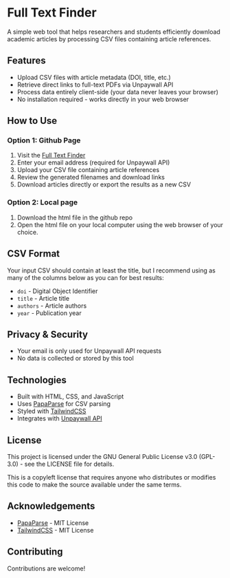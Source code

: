 # Full Text Finder

A simple web tool that helps researchers and students efficiently download academic articles by processing CSV files containing article references.

## Features

- Upload CSV files with article metadata (DOI, title, etc.)
- Retrieve direct links to full-text PDFs via Unpaywall API
- Process data entirely client-side (your data never leaves your browser)
- No installation required - works directly in your web browser

## How to Use

### Option 1: Github Page
1. Visit the [Full Text Finder](https://noah-schroeder.github.io/fulltextfinder/)
2. Enter your email address (required for Unpaywall API)
3. Upload your CSV file containing article references
4. Review the generated filenames and download links
5. Download articles directly or export the results as a new CSV

### Option 2: Local page
1. Download the html file in the github repo
2. Open the html file on your local computer using the web browser of your choice. 

## CSV Format

Your input CSV should contain at least the title, but I recommend using as many of the columns below as you can for best results:
- `doi` - Digital Object Identifier
- `title` - Article title
- `authors` - Article authors
- `year` - Publication year

## Privacy & Security

- Your email is only used for Unpaywall API requests
- No data is collected or stored by this tool

## Technologies

- Built with HTML, CSS, and JavaScript
- Uses [PapaParse](https://www.papaparse.com/) for CSV parsing
- Styled with [TailwindCSS](https://tailwindcss.com/)
- Integrates with [Unpaywall API](https://unpaywall.org/products/api)

## License

This project is licensed under the GNU General Public License v3.0 (GPL-3.0) - see the LICENSE file for details.

This is a copyleft license that requires anyone who distributes or modifies this code to make the source available under the same terms.

## Acknowledgements

- [PapaParse](https://www.papaparse.com/) - MIT License
- [TailwindCSS](https://tailwindcss.com/) - MIT License

## Contributing

Contributions are welcome!
